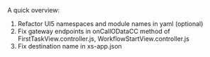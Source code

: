 A quick overview:
 1. Refactor UI5 namespaces and module names in yaml (optional)
 2. Fix gateway endpoints in onCallODataCC method of FirstTaskView.controller.js, WorkflowStartView.controller.js
 3. Fix destination name in xs-app.json